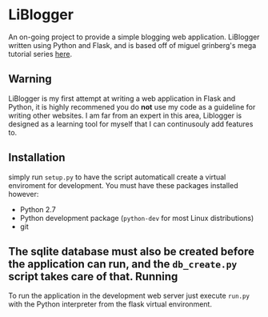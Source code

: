 LiBlogger
=========

An on-going project to provide a simple blogging web application. LiBlogger written using Python and Flask, and is based off of miguel grinberg's mega tutorial series [here](http://blog.miguelgrinberg.com/post/the-flask-mega-tutorial-part-i-hello-world).

Warning
------------
LiBlogger is my first attempt at writing a web application in Flask and Python, it is highly recommened you do **not** use my code as a guideline for writing other websites. I am far from an expert in this area, Liblogger is designed as a learning tool for myself that I can continusouly add features to.

Installation
------------

simply run `setup.py` to have the script automaticall create a virtual enviroment for development. You must have these packages installed however:

- Python 2.7
- Python development package (`python-dev` for most Linux distributions)
- git
 
The sqlite database must also be created before the application can run, and the `db_create.py` script takes care of that.
Running
-------

To run the application in the development web server just execute `run.py` with the Python interpreter from the flask virtual environment.

